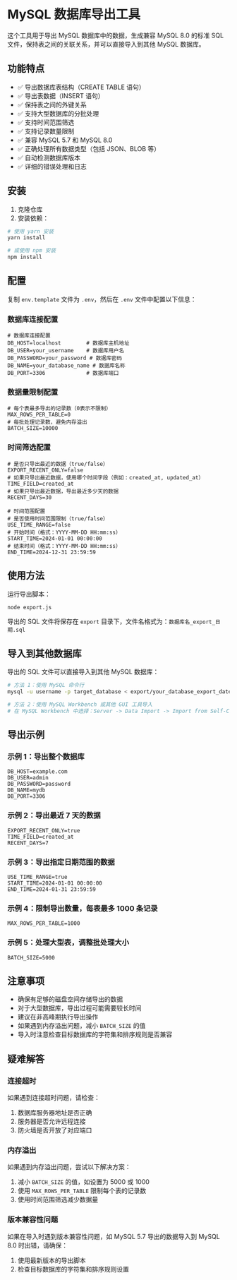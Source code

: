 # MySQL 数据库导出工具

这个工具用于导出 MySQL 数据库中的数据，生成兼容 MySQL 8.0 的标准 SQL 文件，保持表之间的关联关系，并可以直接导入到其他 MySQL 数据库。

## 功能特点

- ✅ 导出数据库表结构（CREATE TABLE 语句）
- ✅ 导出表数据（INSERT 语句）
- ✅ 保持表之间的外键关系
- ✅ 支持大型数据库的分批处理
- ✅ 支持时间范围筛选
- ✅ 支持记录数量限制
- ✅ 兼容 MySQL 5.7 和 MySQL 8.0
- ✅ 正确处理所有数据类型（包括 JSON、BLOB 等）
- ✅ 自动检测数据库版本
- ✅ 详细的错误处理和日志

## 安装

1. 克隆仓库
2. 安装依赖：
```bash
# 使用 yarn 安装
yarn install

# 或使用 npm 安装
npm install
```

## 配置

复制 `env.template` 文件为 `.env`，然后在 `.env` 文件中配置以下信息：

### 数据库连接配置
```
# 数据库连接配置
DB_HOST=localhost        # 数据库主机地址
DB_USER=your_username    # 数据库用户名
DB_PASSWORD=your_password # 数据库密码
DB_NAME=your_database_name # 数据库名称
DB_PORT=3306             # 数据库端口
```

### 数据量限制配置
```
# 每个表最多导出的记录数（0表示不限制）
MAX_ROWS_PER_TABLE=0
# 每批处理记录数，避免内存溢出
BATCH_SIZE=10000
```

### 时间筛选配置
```
# 是否只导出最近的数据（true/false）
EXPORT_RECENT_ONLY=false
# 如果只导出最近数据，使用哪个时间字段（例如：created_at, updated_at）
TIME_FIELD=created_at
# 如果只导出最近数据，导出最近多少天的数据
RECENT_DAYS=30

# 时间范围配置
# 是否使用时间范围限制（true/false）
USE_TIME_RANGE=false
# 开始时间（格式：YYYY-MM-DD HH:mm:ss）
START_TIME=2024-01-01 00:00:00
# 结束时间（格式：YYYY-MM-DD HH:mm:ss）
END_TIME=2024-12-31 23:59:59
```

## 使用方法

运行导出脚本：
```bash
node export.js
```

导出的 SQL 文件将保存在 `export` 目录下，文件名格式为：`数据库名_export_日期.sql`

## 导入到其他数据库

导出的 SQL 文件可以直接导入到其他 MySQL 数据库：

```bash
# 方法 1：使用 MySQL 命令行
mysql -u username -p target_database < export/your_database_export_date.sql

# 方法 2：使用 MySQL Workbench 或其他 GUI 工具导入
# 在 MySQL Workbench 中选择：Server -> Data Import -> Import from Self-Contained File
```

## 导出示例

### 示例 1：导出整个数据库
```
DB_HOST=example.com
DB_USER=admin
DB_PASSWORD=password
DB_NAME=mydb
DB_PORT=3306
```

### 示例 2：导出最近 7 天的数据
```
EXPORT_RECENT_ONLY=true
TIME_FIELD=created_at
RECENT_DAYS=7
```

### 示例 3：导出指定日期范围的数据
```
USE_TIME_RANGE=true
START_TIME=2024-01-01 00:00:00
END_TIME=2024-01-31 23:59:59
```

### 示例 4：限制导出数量，每表最多 1000 条记录
```
MAX_ROWS_PER_TABLE=1000
```

### 示例 5：处理大型表，调整批处理大小
```
BATCH_SIZE=5000
```

## 注意事项

- 确保有足够的磁盘空间存储导出的数据
- 对于大型数据库，导出过程可能需要较长时间
- 建议在非高峰期执行导出操作
- 如果遇到内存溢出问题，减小 `BATCH_SIZE` 的值
- 导入时注意检查目标数据库的字符集和排序规则是否兼容

## 疑难解答

### 连接超时
如果遇到连接超时问题，请检查：
1. 数据库服务器地址是否正确
2. 服务器是否允许远程连接
3. 防火墙是否开放了对应端口

### 内存溢出
如果遇到内存溢出问题，尝试以下解决方案：
1. 减小 `BATCH_SIZE` 的值，如设置为 5000 或 1000
2. 使用 `MAX_ROWS_PER_TABLE` 限制每个表的记录数
3. 使用时间范围筛选减少数据量

### 版本兼容性问题
如果在导入时遇到版本兼容性问题，如 MySQL 5.7 导出的数据导入到 MySQL 8.0 时出错，请确保：
1. 使用最新版本的导出脚本
2. 检查目标数据库的字符集和排序规则设置 